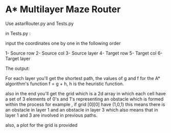 # A* Multilayer Maze Router

Use astarRouter.py and Tests.py

in Tests.py :

input the coordinates one by one in the following order

1- Source row
2- Source col
3- Source layer
4- Target row
5- Target col
6- Target layer 

The output: 

For each layer you'll get the shortest path,
the values of g and f for the A* algorithm's function 
f = g + h, h is the heuristic function.

also in the end you'll get the grid which is a 2d array
in which each cell have a set of 3 elements of 0's and 1's
representing an obstacle which is formed within the process
for example , if grid [0][0] have (1,0,1) this means
there is an obstacle in layer 1 and an obstacle in layer 3 which also
means that in layer 1 and 3 are involved in previous paths.

also, a plot for the grid is provided
